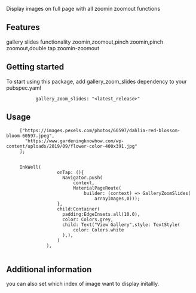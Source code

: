 <!-- 
This README describes the package. If you publish this package to pub.dev,
this README's contents appear on the landing page for your package.

For information about how to write a good package README, see the guide for
[writing package pages](https://dart.dev/guides/libraries/writing-package-pages). 

For general information about developing packages, see the Dart guide for
[creating packages](https://dart.dev/guides/libraries/create-library-packages)
and the Flutter guide for
[developing packages and plugins](https://flutter.dev/developing-packages). 
-->

Display images on full page with all zoomin zoomout functions

## Features

gallery slides functionality zoomin,zoomout,pinch zoomin,pinch zoomout,double tap zoomin-zoomout

## Getting started

 To start using this package, add gallery_zoom_slides dependency to your pubspec.yaml

```dependencies:
           gallery_zoom_slides: "<latest_release>"
```

## Usage


```List<String> arrayImages =
     ["https://images.pexels.com/photos/60597/dahlia-red-blossom-bloom-60597.jpeg",
       "https://www.gardeningknowhow.com/wp-content/uploads/2019/09/flower-color-400x391.jpg"
     ];


     InkWell(
                   onTap: (){
                     Navigator.push(
                         context,
                         MaterialPageRoute(
                             builder: (context) => GalleryZoomSlides(
                                 arrayImages,0)));
                   },
                   child:Container(
                     padding:EdgeInsets.all(10.0),
                     color: Colors.grey,
                     child: Text("View Gallery",style: TextStyle(
                         color: Colors.white
                     ),),
                   )
               ),


```

## Additional information

you can also set which index of image want to display initallly.
